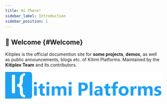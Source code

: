 ```yaml
---
title: Hi there!
sidebar_label: Introduction
sidebar_position: 1
---
```

## 👋 Welcome {#Welcome}

Kitiplex is the official documention site for **some projects**, **demos**, as well as public announcements, blogs etc. of Kitimi Platforms. Maintained by the **Kitiplex Team** and its contributors.


![Header](../static/img/header-blue.svg)
